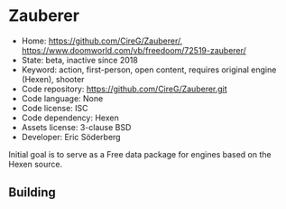# Zauberer

- Home: https://github.com/CireG/Zauberer/, https://www.doomworld.com/vb/freedoom/72519-zauberer/
- State: beta, inactive since 2018
- Keyword: action, first-person, open content, requires original engine (Hexen), shooter
- Code repository: https://github.com/CireG/Zauberer.git
- Code language: None
- Code license: ISC
- Code dependency: Hexen
- Assets license: 3-clause BSD
- Developer: Eric Söderberg

Initial goal is to serve as a Free data package for engines based on the Hexen source.

## Building
